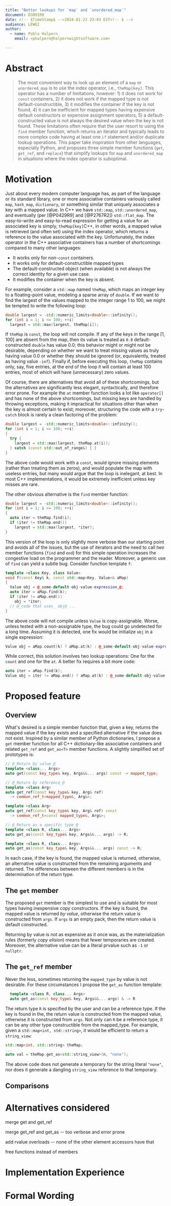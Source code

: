```yaml
---
title: "Better lookups for `map` and `unordered_map`"
document: D3091R0
date: <!-- $TimeStamp$ -->2024-01-23 23:03 EST<!-- $ -->
audience: LEWGI
author:
  - name: Pablo Halpern
    email: <phalpern@halpernwightsoftware.com>

---
```


Abstract
========

> The most convenient way to look up an element of a `map` or `unordered_map`
> is to use the index operator, i.e., `theMap[key]`. This operator has a number
> of limitations, however: 1) it does not work for `const` containers, 2) it
> does not work if the mapped type is not default-constructible, 3) it modifies
> the container if the key is not found, 4) it can be inefficient for mapped
> types having expensive default constructors or expensive assignment
> operators, 5) a default-constructed value is not always the desired value
> when the key is not found. These limitations often require that the user
> resort to using the `find` member function, which returns an iterator and
> typically leads to more complex code having at least one `if` statement
> and/or duplicate lookup operations. This paper take inspiration from other
> languages, especially Python, and proposes three simple member functions
> (`get`, `get_ref`, and `replace`) that simplify lookups for `map` and
> `unordered_map` in situations where the index operator is suboptimal.

Motivation
==========

Just about every modern computer language has, as part of the language or its
standard library, one or more associative containers variously called `map`,
`hash_map`, `dictionary`, or something similar that uniquely associates a key
with a mapped value. In C++ we have `std::map`, `std::unordered_map`, and
eventually (per [@P0429R9] and [@P2767R2]) `std::flat_map`. The easy-to-write
and easy-to-read expression for getting a value for an associated key is
simply, `theMap[key]`C++, in other words, a mapped value is retrieved (and
often set) using the index operator, which returns a reference to the value
associated with the key. Unfortunately, the index operator in the C++
associative containers has a number of shortcomings compared to many other
languages:

* It works only for non-`const` containers.
* It works only for default-constructible mapped types
* The default-constructed object (when available) is not always the correct
  identity for a given use case.
* It modifies the container when the key is absent.

For example, consider a `std::map` named `theMap`, which maps an integer key to
a floating-point value, modeling a sparse array of `double`. If we want to find
the largest of the values mapped to the integer range 1 to 100, we might be
tempted to write the following loop:

```cpp
double largest = -std::numeric_limits<double>::infinity();
for (int i = 1; i <= 100; ++i)
  largest = std::max(largest, theMap[i]);
```

If `theMap` is `const`, the loop will not compile. If any of the keys in the
range [1, 100] are absent from the map, then its value is treated as `0.0`
default-constructed `double` has value 0.0; this behavior might or might not
be desirable, depending on whether we want to treat missing values as truly
having value 0.0 or whether they should be ignored (or, equivalently, treated
as having value `-inf`). Finally if, before executing this loop, `theMap`
contains only, say, five entries, at the end of the loop it will contain at
least 100 entries, most of which will have (unnecessary) zero values.

Of course, there are alternatives that avoid all of these shortcomings, but the
alternatives are significantly less elegant, syntactically, and therefore error
prone.  For example the `at` member function looks a lot like `operator[]` and
has none of the above shortcomings, but missing keys are handled by throwing
exceptions, making it impractical for situations other than when the key is
almost certain to exist; moreover, structuring the code with a `try`-`catch`
block is rarely a clean factoring of the problem:

```cpp
double largest = -std::numeric_limits<double>::infinity();
for (int i = 1; i <= 100; ++i)
{
  try {
    largest = std::max(largest, theMap.at(i));
  } catch (const std::out_of_range&) { }
}
```

The above code would work with a `const`, would ignore missing elements (rather
than treating them as zeros), and would populate the map with useless entries,
but many would argue that the loop is inelegant, at best. In most C++
implementations, it would be extremely inefficient unless key misses are rare.

The other obvious alternative is the `find` member function:

```cpp
double largest = -std::numeric_limits<double>::infinity();
for (int i = 1; i <= 100; ++i)
{
  auto iter = theMap.find(i);
  if (iter != theMap.end())
    largest = std::max(largest, *iter);
}
```

This version of the loop is only slightly more verbose than our starting point
and avoids all of the issues, but the use of iterators and the need to call
*two* member functions (`find` and `end`) for this simple operation increases
the congestive load on the programmer and the reader. Moreover, a generic
use of `find` can yield a subtle bug.  Consider function template `f`:

```cpp
template <class Key, class Value>
void f(const Key& k, const std::map<Key, Value>& aMap)
{
  Value obj = @_some-default-obj-value-expression_@;
  auto iter = aMap.find(k);
  if (iter != aMap.end())
    obj = *iter;
  // @_code that uses_ obj@ ...
}
```

The above code will not compile unless `Value` is copy-assignable. Worse,
unless tested with a non-assignable type, the bug could go undetected for a
long time. Assuming it is detected, one fix would be initialize `obj` in a
single expression:

```cpp
Value obj = aMap.count(k) ? aMap.at(k) : @_some-default-obj-value-expression_@;
```

While correct, this solution involves two lookup operations: One for the
`count` and one for the `at`.  A better fix requires a bit more code:

```cpp
auto iter = aMap.find(k);
Value obj = iter != aMap.end() ? aMap.at(k) : @_some-default-obj-value-expression_@;
```

Proposed feature
================

Overview
--------

What's desired is a simple member function that, given a key, returns the
mapped value if the key exists and a specified alternative if the value does
not exist. Inspired by a similar member of Python dictionaries, I propose a
`get` member function for all C++ dictionary-like associative containers and
related `get_ref` and `get_as<T>` member functions. A slightly simplified set
of prototypes is:

```cpp
// @_Return by value_@
template <class... Args>
auto get(const key_type& key, Args&&... args) const -> mapped_type;

// @_Return by reference_@
template <class Arg>
auto get_ref(const key_type& key, Arg& ref)
  -> common_ref_t<mapped_type&, Arg&>;

template <class Arg>
auto get_ref(const key_type& key, Arg& ref) const
  -> common_ref_t<const mapped_type&, Arg&>;

// @_Return as a specific type_@
template <class R, class... Args>
auto get_as(const key_type& key, Args&&... args) -> R;

template <class R, class... Args>
auto get_as(const key_type& key, Args&&... args) const -> R;
```

In each case, if the key is found, the mapped value is returned, otherwise, an
alternative value is constructed from the remaining arguments and returned.
The differences between the different members is in the determination of the
return type.

The `get` member
----------------

The proposed `get` member is the simplest to use and is suitable for most types
having inexpensive copy constructors.  If the key is found, the mapped value is
returned *by value*, otherwise the return value is constructed from `args`. If
`args` is an empty pack, then the return value is default constructed.

Returning by value is not as expensive as it once was, as the materialization
rules (formerly *copy elision*) means that fewer temporaries are
created. Moreover, the alternative value can be a literal prvalue such as `-1`
or `nullptr`.

The `get_ref` member
--------------------


Never the less, sometimes returning the
`mapped_type` by value is not desirable. For these circumstances I propose the
`get_as` function template:

```cpp
  template <class R, class... Args>
  auto get_as(const key_type& key, Args&&... args) & -> R
```

The return type `R` is specified by the user and can be a reference type. If
the key is found in the, the return value is constructed from the mapped value,
otherwise it is constructed from `args`. Not only can `R` be a reference type,
it can be any other type constructible from the mapped_type. For example, given
a `std::map<int, std::string>`, it would be efficient to return a
`string_view`:

```cpp
std::map<int, std::string> theMap;
...
auto val = theMap.get_as<std::string_view>(n, "none");
```

The above code does not generate a temporary for the string literal `"none"`,
nor does it generate a dangling `string_view` reference to that temporary.

Comparisons
-----------



Alternatives considered
=======================

merge get and get_ref

merge get_ref and get_as -- too verbose and error prone

add rvalue overloads -- none of the other element accessors have that

free functions instead of members


Implementation Experience
=========================


Formal Wording
==============
